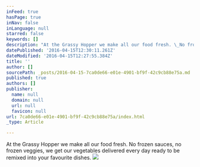```yaml
---
inFeed: true
hasPage: true
inNav: false
inLanguage: null
starred: false
keywords: []
description: "At the Grassy Hopper we make all our food fresh. \_No frozen sauces, no frozen veggies, we get our vegetables delivered every day ready to be remixed into your favourite dishes."
datePublished: '2016-04-15T12:30:11.261Z'
dateModified: '2016-04-15T12:27:55.384Z'
title: ''
author: []
sourcePath: _posts/2016-04-15-7ca0de66-e01e-4901-bf9f-42c9cb88e75a.md
published: true
authors: []
publisher:
  name: null
  domain: null
  url: null
  favicon: null
url: 7ca0de66-e01e-4901-bf9f-42c9cb88e75a/index.html
_type: Article

---
```

At the Grassy Hopper we make all our food fresh.  No frozen sauces, no frozen veggies, we get our vegetables delivered every day ready to be remixed into your favourite dishes.
![](https://the-grid-user-content.s3-us-west-2.amazonaws.com/19099d61-5ab1-4256-8d6d-dff5d4a5093d.jpg)